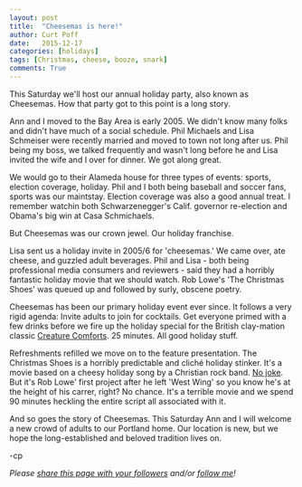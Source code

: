 ```yaml
---
layout: post
title:  "Cheesemas is here!"
author: Curt Poff
date:   2015-12-17
categories: [holidays]
tags: [Christmas, cheese, booze, snark]
comments: True
---
```


This Saturday we'll host our annual holiday party, also known as Cheesemas. How that party got to this point is a long story.

<!--more-->

Ann and I moved to the Bay Area is early 2005. We didn't know many folks and didn't have much of a social schedule. Phil Michaels and Lisa Schmeiser were recently married and moved to town not long after us. Phil being my boss, we talked frequently and wasn't long before he and Lisa invited the wife and I over for dinner. We got along great.

We would go to their Alameda house for three types of events: sports, election coverage, holiday. Phil and I both being baseball and soccer fans, sports was our maintstay. Election coverage was also a good annual treat. I remember watchin both Schwarzenegger's Calif. governor re-election and Obama's big win at Casa Schmichaels.

But Cheesemas was our crown jewel. Our holiday franchise.

Lisa sent us a holiday invite in 2005/6 for 'cheesemas.' We came over, ate cheese, and guzzled adult beverages. Phil and Lisa - both being professional media consumers and reviewers - said they had a horribly fantastic holiday movie that we should watch. Rob Lowe's 'The Christmas Shoes' was queued up and followed by surly, obscene poetry. 

Cheesemas has been our primary holiday event ever since. It follows a very rigid agenda: Invite adults to join for cocktails. Get everyone primed with a few drinks before we fire up the holiday special for the British clay-mation classic [Creature Comforts](https://www.youtube.com/watch?v=_DUf27qvRo0). 25 minutes. All good holiday stuff.

Refreshments refilled we move on to the feature presentation. The Christmas Shoes is a horribly predictable and cliché holiday stinker. It's a movie based on a cheesy holiday song by a Christian rock band. [No joke](https://www.youtube.com/watch?v=iq10bz3PxyY). But it's Rob Lowe' first project after he left 'West Wing' so you know he's at the height of his carrer, right? No chance. It's a terrible movie and we spend 90 minutes heckling the entire script all associated with it.

And so goes the story of Cheesemas. This Saturday Ann and I will welcome a new crowd of adults to our Portland home. Our location is new, but we hope the long-established and beloved tradition lives on.

-cp

*Please
<a href="https://twitter.com/intent/tweet?url={{ site.production_url }}{{ page.url }}&text={{ page.title }}&via=cpoff" 
   target="_blank">
  share this page with your followers</a> 
and/or 
<a href="https://twitter.com/cpoff">
  follow me</a>!*